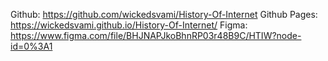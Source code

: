 Github: https://github.com/wickedsvami/History-Of-Internet
Github Pages: https://wickedsvami.github.io/History-Of-Internet/
Figma: https://www.figma.com/file/BHJNAPJkoBhnRP03r48B9C/HTIW?node-id=0%3A1